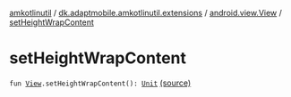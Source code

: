 [amkotlinutil](../../index.md) / [dk.adaptmobile.amkotlinutil.extensions](../index.md) / [android.view.View](index.md) / [setHeightWrapContent](./set-height-wrap-content.md)

# setHeightWrapContent

`fun `[`View`](https://developer.android.com/reference/android/view/View.html)`.setHeightWrapContent(): `[`Unit`](https://kotlinlang.org/api/latest/jvm/stdlib/kotlin/-unit/index.html) [(source)](https://github.com/adaptmobile-organization/amkotlinutil/tree/master/amkotlinutil/src/main/java/dk/adaptmobile/amkotlinutil/extensions/ViewExtensions.kt#L258)